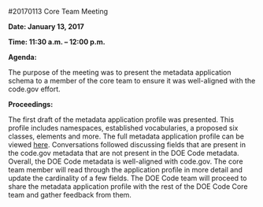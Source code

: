 #20170113 Core Team Meeting

**Date: January 13, 2017**

**Time: 11:30 a.m. – 12:00 p.m.**

**Agenda:**

The purpose of the meeting was to present the metadata application schema to a member of the core team to ensure it was well-aligned with the code.gov effort. 

**Proceedings:**

The first draft of the metadata application profile was presented. This profile includes namespaces, established vocabularies, a proposed six classes, elements and more. The full metadata application profile can be viewed [here]( https://github.com/doecode/doecode/blob/master/metadata-schema/metadata_application_profile.md). Conversations followed discussing fields that are present in the code.gov metadata that are not present in the DOE Code metadata. Overall, the DOE Code metadata is well-aligned with code.gov. The core team member will read through the application profile in more detail and update the cardinality of a few fields. The DOE Code team will proceed to share the metadata application profile with the rest of the DOE Code Core team and gather feedback from them. 
